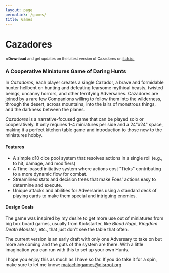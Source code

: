 ```yaml
---
layout: page
permalink: /games/
title: Games
---
```


# Cazadores
<p class="blue"><span class="closebtn" onclick="this.parentElement.style.display='none';">&times;</span><small><b>Download</b> and get updates on the latest version of Cazadores on <a href="https://matachingames.itch.io/cazadores">itch.io.</a></small></p>

### A Cooperative Miniatures Game of Daring Hunts
In *Cazadores*, each player creates a single Cazador, a brave and formidable hunter hellbent on hunting and defeating fearsome mythical beasts, twisted beings, uncanny horrors, and other terrifying Adversaries. Cazadores are joined by a rare few Companions willing to follow them into the wilderness, through the desert, across mountains, into the lairs of monstrous things, and the darkness between the planes.

*Cazadores* is a narrative-focused game that can be played solo or cooperatively. It only requires 1-4 miniatures per side and a 24"x24" space, making it a perfect kitchen table game and introduction to those new to the miniatures hobby.  

#### Features
- A simple d10 dice pool system that resolves actions in a single roll (e.g., to hit, damage, and modifiers)
- A Time-based initiative system where actions cost "Ticks" contributing to a more dynamic flow for combat. 
- Streamlined stats and decision trees that make Foes' actions easy to determine and execute.
- Unique attacks and abilities for Adversaries using a standard deck of playing cards to make them special and intriguing enemies. 

#### Design Goals
The game was inspired by my desire to get more use out of miniatures from big box board games, usually from Kickstarter, like *Blood Rage*, *Kingdom Death Monster*, etc., that just don't see the table that often.

The current version is an early draft with only one Adversary to take on but more are coming and the guts of the system are there. With a little imagination you can run with this to set up your own Hunts.

I hope you enjoy this as much as I have so far. If you do take it for a spin, make sure to let me know: [matachingames@disroot.org](mailto:matachingames@disroot.org)